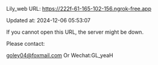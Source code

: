 Lily_web URL: https://222f-61-165-102-156.ngrok-free.app

Updated at: 2024-12-06 05:53:07

If you cannot open this URL, the server might be down.

Please contact: 

goley04@foxmail.com Or Wechat:GL_yeaH